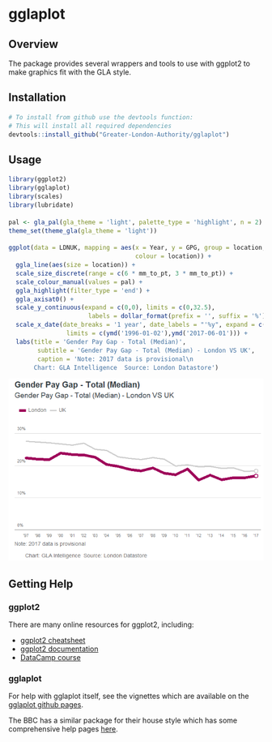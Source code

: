 gglaplot
================

Overview
--------

The package provides several wrappers and tools to use with ggplot2 to make graphics fit with the GLA style.

Installation
------------

``` r
# To install from github use the devtools function:
# This will install all required dependencies
devtools::install_github("Greater-London-Authority/gglaplot")
```

Usage
-----

``` r
library(ggplot2)
library(gglaplot)
library(scales)
library(lubridate)

pal <- gla_pal(gla_theme = 'light', palette_type = 'highlight', n = 2)
theme_set(theme_gla(gla_theme = 'light'))

ggplot(data = LDNUK, mapping = aes(x = Year, y = GPG, group = location, 
                                   colour = location)) +
  ggla_line(aes(size = location)) +
  scale_size_discrete(range = c(6 * mm_to_pt, 3 * mm_to_pt)) +
  scale_colour_manual(values = pal) +
  ggla_highlight(filter_type = 'end') +
  ggla_axisat0() +
  scale_y_continuous(expand = c(0,0), limits = c(0,32.5), 
                      labels = dollar_format(prefix = '', suffix = '%')) +
  scale_x_date(date_breaks = '1 year', date_labels = "'%y", expand = c(0,0),
                limits = c(ymd('1996-01-02'),ymd('2017-06-01'))) +
  labs(title = 'Gender Pay Gap - Total (Median)',
        subtitle = 'Gender Pay Gap - Total (Median) - London VS UK',
        caption = 'Note: 2017 data is provisional\n
       Chart: GLA Intelligence  Source: London Datastore')
```

![](README_files/figure-markdown_github/Usage-1.png)

Getting Help
------------

### ggplot2

There are many online resources for ggplot2, including:

-   [ggplot2 cheatsheet](https://ggplot2.tidyverse.org/)
-   [ggplot2 documentation](https://ggplot2.tidyverse.org/reference/)
-   [DataCamp course](https://www.datacamp.com/courses/data-visualization-with-ggplot2-1)

### gglaplot

For help with gglaplot itself, see the vignettes which are available on the [gglaplot github pages](https://greater-london-authority.github.io/gglaplot/).

The BBC has a similar package for their house style which has some comprehensive help pages [here](https://bbc.github.io/rcookbook/).
